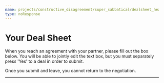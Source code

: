 ```yaml
---
name: projects/constructive_disagreement/super_sabbatical/dealsheet_header.md
type: noResponse
---
```


# Your Deal Sheet

When you reach an agreement with your partner, please fill out the box below. You will be able to jointly edit the text box, but you must separately press 'Yes' to a deal in order to submit.

Once you submit and leave, you cannot return to the negotiation.

---
